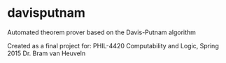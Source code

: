 # davisputnam
Automated theorem prover based on the Davis-Putnam algorithm

Created as a final project for:
PHIL-4420 Computability and Logic, Spring 2015
Dr. Bram van Heuveln
